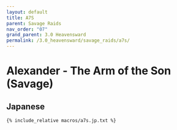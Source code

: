 ```yaml
---
layout: default
title: A7S
parent: Savage Raids
nav_order: "07"
grand_parent: 3.0 Heavensward
permalink: /3.0_heavensward/savage_raids/a7s/
---
```


# Alexander - The Arm of the Son (Savage)

## Japanese
```
{% include_relative macros/a7s.jp.txt %}
```
